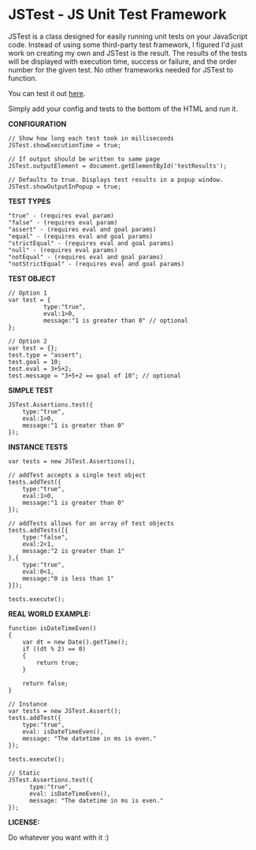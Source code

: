 JSTest - JS Unit Test Framework
===============================

JSTest is a class designed for easily running unit tests on your JavaScript code. Instead of using some third-party test framework, I figured I'd just work on creating my own and JSTest is the result. The results of the tests will be displayed with execution time, success or failure, and the order number for the given test. No other frameworks needed for JSTest to function.

You can test it out <a href="http://htmlpreview.github.com/?https://github.com/jakesankey/JSTest/blob/master/example/index.html" target="_blank">here</a>.

Simply add your config and tests to the bottom of the HTML and run it.

<b>CONFIGURATION</b>

	// Show how long each test took in milliseconds
	JSTest.showExecutionTime = true; 
	
	// If output should be written to same page
	JSTest.outputElement = document.getElementById('testResults'); 
	
	// Defaults to true. Displays test results in a popup window.
	JSTest.showOutputInPopup = true;

<b>TEST TYPES</b>

    "true" - (requires eval param) 
    "false" - (requires eval param)
    "assert" - (requires eval and goal params)
    "equal" - (requires eval and goal params)
    "strictEqual" - (requires eval and goal params)
    "null" - (requires eval params)
    "notEqual" - (requires eval and goal params)
    "notStrictEqual" - (requires eval and goal params)

<b>TEST OBJECT</b>

    // Option 1
    var test = {
              type:"true", 
              eval:1>0, 
              message:"1 is greater than 0" // optional
    };
	
    // Option 2
    var test = {};
    test.type = "assert";
    test.goal = 10;
    test.eval = 3+5+2;
    test.message = "3+5+2 == goal of 10"; // optional
  

<b>SIMPLE TEST</b>

    JSTest.Assertions.test({
    	type:"true", 
    	eval:1>0, 
    	message:"1 is greater than 0"
    });

<b>INSTANCE TESTS</b>

    var tests = new JSTest.Assertions();
    
    // addTest accepts a single test object
    tests.addTest({
    	type:"true", 
    	eval:1>0, 
    	message:"1 is greater than 0"
    });
    
    // addTests allows for an array of test objects
    tests.addTests([{
        type:"false", 
        eval:2<1, 
        message:"2 is greater than 1"
    },{
        type:"true", 
        eval:0<1, 
        message:"0 is less than 1"
    }]);
	
    tests.execute();

<b>REAL WORLD EXAMPLE:</b>

    function isDateTimeEven()
    {
    	var dt = new Date().getTime();
    	if ((dt % 2) == 0)
    	{
    		return true;
    	}
    	
    	return false;
    }
	
    // Instance
    var tests = new JSTest.Assert();
    tests.addTest({
    	type:"true", 
    	eval: isDateTimeEven(), 
    	message: "The datetime in ms is even."
    });
	
    tests.execute();
    
    // Static
    JSTest.Assertions.test({
          type:"true", 
          eval: isDateTimeEven(), 
          message: "The datetime in ms is even."
    });
			

<b>LICENSE:</b>

Do whatever you want with it :)
